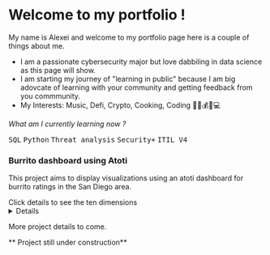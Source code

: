 # Welcome to my portfolio ! 



My name is Alexei and welcome to my portfolio page here is a couple of things about me. 

- I am a passionate cybersecurity major but love dabbiling in data science as this page will show. 
- I am starting my journey of "learning in public" because I am big adovcate of learning with your community and getting feedback from you commmunity. 
- My Interests: Music, Defi, Crypto, Cooking, Coding 🎸👾💰🍳💻

*What am I currently learning now ?* 

<kbd>SQL</kbd> <kbd>Python</kbd> <kbd>Threat analysis</kbd> <kbd>Security+</kbd> <kbd>ITIL V4</kbd>

### Burrito dashboard using Atoti 

This project aims to display visualizations using an atoti dashboard for burrito ratings in the San Diego area.

<summary> Click details to see the ten dimensions</summary> 
<details>
- Volume
- Tortilla quality
- Temperature
- Meat quality
- Non-meat filling quality
- Meat-to-filling ratio
- Uniformity
- Salsa quality
- Flavor synergy
- Wrap integrity 
</details>
 
 



More project details to come. 

** Project still under construction**


